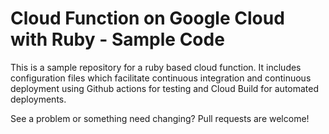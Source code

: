 # Cloud Function on Google Cloud with Ruby - Sample Code

This is a sample repository for a ruby based cloud function. It includes configuration files which facilitate
continuous integration and continuous deployment using Github actions for testing and Cloud Build for automated
deployments.

See a problem or something need changing? Pull requests are welcome!
